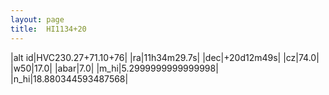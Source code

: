 ```yaml
---
layout: page
title:  HI1134+20
--- 
```

|alt id|HVC230.27+71.10+76|
|ra|11h34m29.7s|
|dec|+20d12m49s|
|cz|74.0|
|w50|17.0|
|abar|7.0|
|m_hi|5.2999999999999998|
|n_hi|18.880344593487568|
